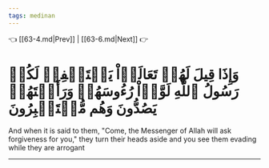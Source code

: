 ```yaml
---
tags: medinan
---
```


👈 [[63-4.md|Prev]] | [[63-6.md|Next]] 👉

# وَإِذَا قِيلَ لَهُمۡ تَعَالَوۡاْ يَسۡتَغۡفِرۡ لَكُمۡ رَسُولُ ٱللَّهِ لَوَّوۡاْ رُءُوسَهُمۡ وَرَأَيۡتَهُمۡ يَصُدُّونَ وَهُم مُّسۡتَكۡبِرُونَ

And when it is said to them, "Come, the Messenger of Allah will ask forgiveness for you," they turn their heads aside and you see them evading while they are arrogant

---

